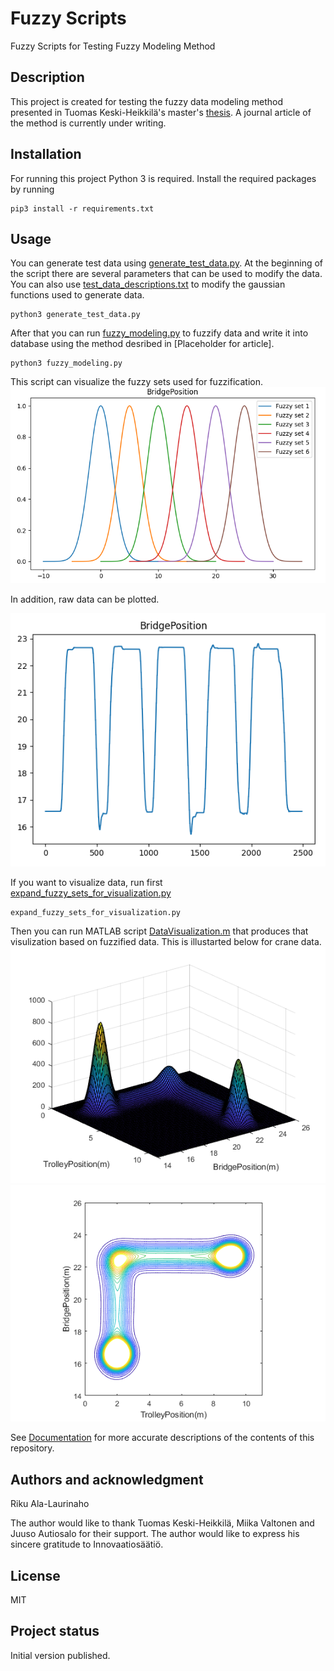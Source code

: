 # Fuzzy Scripts
Fuzzy Scripts for Testing Fuzzy Modeling Method

## Description
This project is created for testing the fuzzy data modeling method presented in Tuomas Keski-Heikkilä's master's [thesis](http://urn.fi/URN:NBN:fi:aalto-202109059012).
A journal article of the method is currently under writing.

## Installation
For running this project Python 3 is required. Install the required packages by running 

    pip3 install -r requirements.txt

## Usage
You can generate test data using [generate_test_data.py](generate_test_data.py). At the beginning of the script there are several parameters that can be used to modify the data. You can also use [test_data_descriptions.txt](examples/test_data_descriptions.txt) to modify the gaussian functions used to generate data.

    python3 generate_test_data.py

After that you can run [fuzzy_modeling.py](fuzzy_modeling.py) to fuzzify data and write it into database using the method desribed in [Placeholder for article].

    python3 fuzzy_modeling.py

This script can visualize the fuzzy sets used for fuzzification.
![Visualization](examples/figures/fuzzy_sets.png)

In addition, raw data can be plotted.

![Visualization](examples/figures/Visualization_of_crane_data_raw.png)

If you want to visualize data, run first [expand_fuzzy_sets_for_visualization.py](expand_fuzzy_sets_for_visualization.py)

    expand_fuzzy_sets_for_visualization.py

Then you can run MATLAB script [DataVisualization.m](DataVisualization.m) that produces that visulization based on fuzzified data. This is illustarted below for crane data.
![Visualization](examples/figures/Visualization_of_crane_data_1.png)
![Visualization](examples/figures/Visualization_of_crane_data_2.png)

See [Documentation](Documentation.md) for more accurate descriptions of the contents of this repository.

## Authors and acknowledgment
Riku Ala-Laurinaho

The author would like to thank Tuomas Keski-Heikkilä, Miika Valtonen and Juuso Autiosalo for their support.
The author would like to express his sincere gratitude to Innovaatiosäätiö.

## License
MIT

## Project status
Initial version published.